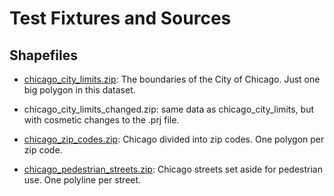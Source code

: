 # Test Fixtures and Sources

## Shapefiles

* [chicago_city_limits.zip](https://data.cityofchicago.org/Facilities-Geographic-Boundaries/Boundaries-City/ewy2-6yfk): The boundaries of the City of Chicago. Just one big polygon in this dataset.

* chicago_city_limits_changed.zip: same data as chicago_city_limits, but with cosmetic changes to the .prj file.

* [chicago_zip_codes.zip](https://data.cityofchicago.org/Facilities-Geographic-Boundaries/Boundaries-ZIP-Codes/gdcf-axmw): Chicago divided into zip codes. One polygon per zip code.

* [chicago_pedestrian_streets.zip](https://data.cityofchicago.org/Transportation/Pedestrian-Streets/w3m8-5y6d): Chicago streets set aside for pedestrian use. One polyline per street.
